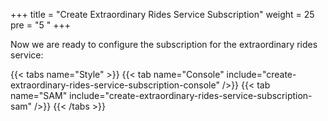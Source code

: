 +++
title = "Create Extraordinary Rides Service Subscription"
weight = 25
pre = "5 "
+++

Now we are ready to configure the subscription for the extraordinary rides service:

{{< tabs name="Style" >}}
{{< tab name="Console" include="create-extraordinary-rides-service-subscription-console" />}}
{{< tab name="SAM" include="create-extraordinary-rides-service-subscription-sam" />}}
{{< /tabs >}}

